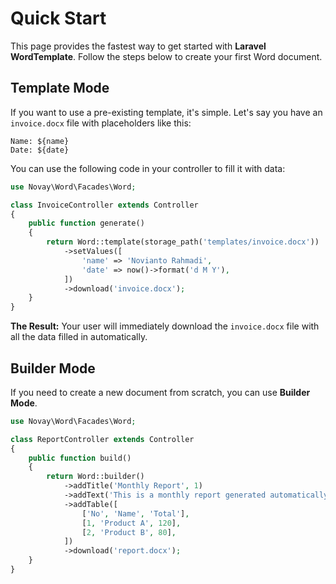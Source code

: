 # **Quick Start**

This page provides the fastest way to get started with **Laravel WordTemplate**. Follow the steps below to create your first Word document.

## **Template Mode**

If you want to use a pre-existing template, it's simple. Let's say you have an `invoice.docx` file with placeholders like this:

```
Name: ${name}
Date: ${date}
```

You can use the following code in your controller to fill it with data:

```php
use Novay\Word\Facades\Word;

class InvoiceController extends Controller
{
    public function generate()
    {
        return Word::template(storage_path('templates/invoice.docx'))
            ->setValues([
                'name' => 'Novianto Rahmadi',
                'date' => now()->format('d M Y'),
            ])
            ->download('invoice.docx');
    }
}
```

**The Result:** Your user will immediately download the `invoice.docx` file with all the data filled in automatically.

## **Builder Mode**

If you need to create a new document from scratch, you can use **Builder Mode**.

```php
use Novay\Word\Facades\Word;

class ReportController extends Controller
{
    public function build()
    {
        return Word::builder()
            ->addTitle('Monthly Report', 1)
            ->addText('This is a monthly report generated automatically.')
            ->addTable([
                ['No', 'Name', 'Total'],
                [1, 'Product A', 120],
                [2, 'Product B', 80],
            ])
            ->download('report.docx');
    }
}
```